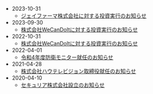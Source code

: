 * 2023-10-31
  * [ジェイファーマ株式会社に対する投資実行のお知らせ](./2023-10-05.md)
* 2023-09-30
  * [株式会社WeCanDoItに対する投資実行のお知らせ](./2023-09-30.md)
* 2022-10-31
  * [株式会社WeCanDoItに対する投資実行のお知らせ](./2022-10-31.md)
* 2022-04-01
  * [令和4年度防衛モニター就任のお知らせ](./2022-04-01.md)
* 2021-04-28
  * [株式会社ハウテレビジョン取締役就任のお知らせ](./2021-04-28.md)
* 2020-04-10
  * [セキュリア株式会社設立のお知らせ](./2020-04-10.md)

